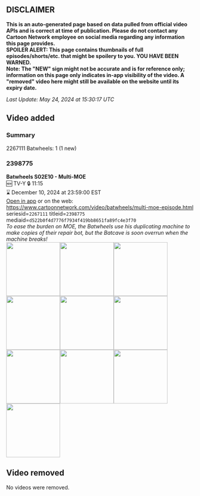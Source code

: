 ## DISCLAIMER
**This is an auto-generated page based on data pulled from official video APIs and is correct at time of publication. Please do not contact any Cartoon Network employee on social media regarding any information this page provides.**  
**SPOILER ALERT: This page contains thumbnails of full episodes/shorts/etc. that might be spoilery to you. YOU HAVE BEEN WARNED.**  
**Note: The "NEW" sign might not be accurate and is for reference only; information on this page only indicates in-app visibility of the video. A "removed" video here might still be available on the website until its expiry date.**  

_Last Update: May 24, 2024 at 15:30:17 UTC_
## Video added
### Summary
2267111 Batwheels: 1 (1 new)  
### 2398775
**Batwheels S02E10 - Multi-MOE**  
🆕 TV-Y 🔒 11:15  
⌛ December 10, 2024 at 23:59:00 EST  
[Open in app](https://cnvideo.sercomkc.org/redirector.html?type=cnapp&seriesid=1000000000093702&titleid=2398775&mediaid=d522b0f4d7776f7934f419bb8651fa89fc4e3f70) or on the web: https://www.cartoonnetwork.com/video/batwheels/multi-moe-episode.html  
seriesid=`2267111` titleid=`2398775` mediaid=`d522b0f4d7776f7934f419bb8651fa89fc4e3f70`  
_To ease the burden on MOE, the Batwheels use his duplicating machine to make copies of their repair bot, but the Batcave is soon overrun when the machine breaks!_  
<a href="https://s3.amazonaws.com/cartoonorchestrator/2398775_001_1280x720.jpg"><img src="https://s3.amazonaws.com/cartoonorchestrator/2398775_001_640x360.jpg" height="144px" /></a><a href="https://s3.amazonaws.com/cartoonorchestrator/2398775_002_1280x720.jpg"><img src="https://s3.amazonaws.com/cartoonorchestrator/2398775_002_640x360.jpg" height="144px" /></a><a href="https://s3.amazonaws.com/cartoonorchestrator/2398775_003_1280x720.jpg"><img src="https://s3.amazonaws.com/cartoonorchestrator/2398775_003_640x360.jpg" height="144px" /></a><a href="https://s3.amazonaws.com/cartoonorchestrator/2398775_004_1280x720.jpg"><img src="https://s3.amazonaws.com/cartoonorchestrator/2398775_004_640x360.jpg" height="144px" /></a><a href="https://s3.amazonaws.com/cartoonorchestrator/2398775_005_1280x720.jpg"><img src="https://s3.amazonaws.com/cartoonorchestrator/2398775_005_640x360.jpg" height="144px" /></a><a href="https://s3.amazonaws.com/cartoonorchestrator/2398775_006_1280x720.jpg"><img src="https://s3.amazonaws.com/cartoonorchestrator/2398775_006_640x360.jpg" height="144px" /></a><a href="https://s3.amazonaws.com/cartoonorchestrator/2398775_007_1280x720.jpg"><img src="https://s3.amazonaws.com/cartoonorchestrator/2398775_007_640x360.jpg" height="144px" /></a><a href="https://s3.amazonaws.com/cartoonorchestrator/2398775_008_1280x720.jpg"><img src="https://s3.amazonaws.com/cartoonorchestrator/2398775_008_640x360.jpg" height="144px" /></a><a href="https://s3.amazonaws.com/cartoonorchestrator/2398775_009_1280x720.jpg"><img src="https://s3.amazonaws.com/cartoonorchestrator/2398775_009_640x360.jpg" height="144px" /></a><a href="https://s3.amazonaws.com/cartoonorchestrator/2398775_010_1280x720.jpg"><img src="https://s3.amazonaws.com/cartoonorchestrator/2398775_010_640x360.jpg" height="144px" /></a>
## Video removed
No videos were removed.  
